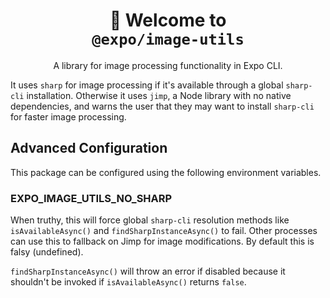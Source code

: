 <!-- Title -->
<h1 align="center">
👋 Welcome to <br><code>@expo/image-utils</code>
</h1>

<p align="center">A library for image processing functionality in Expo CLI.</p>

<!-- Body -->

It uses `sharp` for image processing if it's available through a global `sharp-cli` installation. Otherwise it uses `jimp`, a Node library with no native dependencies, and warns the user that they may want to install `sharp-cli` for faster image processing.

## Advanced Configuration

This package can be configured using the following environment variables.

### EXPO_IMAGE_UTILS_NO_SHARP

When truthy, this will force global `sharp-cli` resolution methods like `isAvailableAsync()` and `findSharpInstanceAsync()` to fail. Other processes can use this to fallback on Jimp for image modifications. By default this is falsy (undefined).

`findSharpInstanceAsync()` will throw an error if disabled because it shouldn't be invoked if `isAvailableAsync()` returns `false`.
